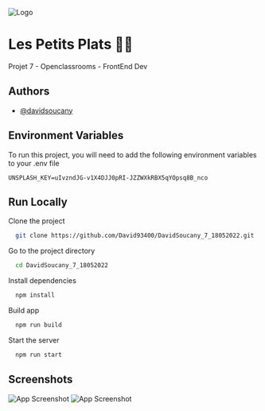 
![Logo](https://i.gyazo.com/a90b294ddc86f11606cb4ca0a6464921.png)


# Les Petits Plats 🧑‍🍳

Projet 7 - Openclassrooms - FrontEnd Dev


## Authors

- [@davidsoucany](https://github.com/David93400/)


## Environment Variables

To run this project, you will need to add the following environment variables to your .env file

`UNSPLASH_KEY=uIvzndJG-v1X4DJJ0pRI-JZZWXkRBX5qYOpsq8B_nco`


## Run Locally

Clone the project

```bash
  git clone https://github.com/David93400/DavidSoucany_7_18052022.git
```

Go to the project directory

```bash
  cd DavidSoucany_7_18052022
```

Install dependencies

```bash
  npm install
```
Build app

```bash
  npm run build
```

Start the server

```bash
  npm run start
```


## Screenshots

![App Screenshot](https://i.gyazo.com/9a7cf4c145d556e6f8bcbf5c29a899a1.png)
![App Screenshot](https://i.gyazo.com/10c572c940d554ad0529b185069cbf66.png)

